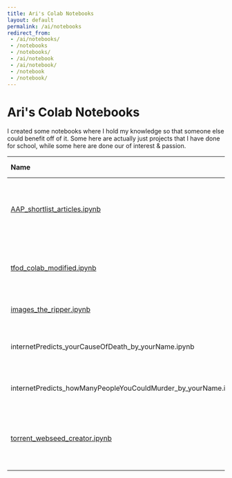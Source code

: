 ```yaml
---
title: Ari's Colab Notebooks
layout: default
permalink: /ai/notebooks
redirect_from:
 - /ai/notebooks/
 - /notebooks
 - /notebooks/
 - /ai/notebook
 - /ai/notebook/
 - /notebook
 - /notebook/
---
```


# Ari's Colab Notebooks

I created some notebooks where I hold my knowledge so that someone else could benefit off of it. Some here are actually just projects that I have done for school, while some here are done our of interest & passion.

| Name  | Brief Description | Status|
|:-|:-|:-|
| <a href="https://colab.research.google.com/github/arialhamed/static/blob/main/ipynb/AAP_shortlist_articles.ipynb">AAP_shortlist_articles.ipynb</a> | classify Straits Times news articles if it is housing or not by the headline | School project [NYP]
| <a href="https://colab.research.google.com/github/arialhamed/it3103-ari/blob/main/week5-colab/tfod_colab_modified.ipynb">tfod_colab_modified.ipynb</a> | train a model for object detection with TensorFlow | School material/reference for a different project
| <a href="https://colab.research.google.com/github/arialhamed/static/blob/main/ipynb/images_the_ripper.ipynb">images_the_ripper.ipynb</a> | rips images from various online sites | WIP, some parts fully functional
| internetPredicts_yourCauseOfDeath_by_yourName.ipynb | predicts your cause of death by reading your name | WIP
| internetPredicts_howManyPeopleYouCouldMurder_by_yourName.ipynb | predicts how many people you could kill | WIP
| <a href="https://colab.research.google.com/github/AnimMouse/torrent-webseed-creator-colab/blob/master/Torrent_Webseed_Creator.ipynb">torrent_webseed_creator.ipynb</a> | [created by AnimMouse] creates torrent file out of online resource (<a href="https://github.com/AnimMouse/torrent-webseed-creator-colab/blob/main/README.md">read more</a>) | Not my own
